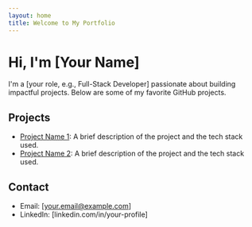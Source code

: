 ```yaml
---
layout: home
title: Welcome to My Portfolio
---
```


# Hi, I'm [Your Name]

I'm a [your role, e.g., Full-Stack Developer] passionate about building impactful projects. Below are some of my favorite GitHub projects.

## Projects
- [Project Name 1](https://github.com/username/project-repo-1): A brief description of the project and the tech stack used.
- [Project Name 2](https://github.com/username/project-repo-2): A brief description of the project and the tech stack used.

## Contact
- Email: [your.email@example.com]
- LinkedIn: [linkedin.com/in/your-profile]
